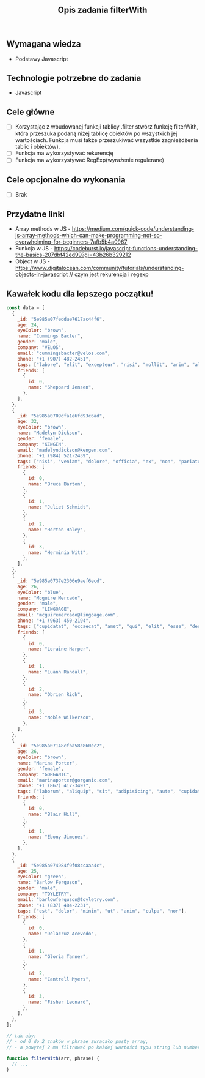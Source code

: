 <h2 align="center">Opis zadania filterWith </h2>

<br>

## Wymagana wiedza

- Podstawy Javascript

## Technologie potrzebne do zadania

- Javascript

## Cele główne

- [ ] Korzystając z wbudowanej funkcji tablicy .filter stwórz funkcję filterWith, która przeszuka podaną niżej tablicę obiektów po wszystkich jej wartościach. Funkcja musi także przeszukiwać wszystkie zagnieżdżenia tablic i obiektów).
- [ ] Funkcja ma wykorzystywać rekurencję
- [ ] Funkcja ma wykorzystywać RegExp(wyrażenie regulerane)

## Cele opcjonalne do wykonania

- [ ] Brak

## Przydatne linki

- Array methods w JS - https://medium.com/quick-code/understanding-js-array-methods-which-can-make-programming-not-so-overwhelming-for-beginners-7afb5b4a0967
- Funkcja w JS - https://codeburst.io/javascript-functions-understanding-the-basics-207dbf42ed99?gi=43b26b329212
- Object w JS - https://www.digitalocean.com/community/tutorials/understanding-objects-in-javascript
  // czym jest rekurencja i regexp

## Kawałek kodu dla lepszego początku!

```javascript
const data = [
  {
    _id: "5e985a07feddae7617ac44f6",
    age: 24,
    eyeColor: "brown",
    name: "Cummings Baxter",
    gender: "male",
    company: "VELOS",
    email: "cummingsbaxter@velos.com",
    phone: "+1 (907) 482-2451",
    tags: ["labore", "elit", "excepteur", "nisi", "mollit", "anim", "aliquip"],
    friends: [
      {
        id: 0,
        name: "Sheppard Jensen",
      },
    ],
  },
  {
    _id: "5e985a0709dfa1e6fd93c6ad",
    age: 32,
    eyeColor: "brown",
    name: "Madelyn Dickson",
    gender: "female",
    company: "KENGEN",
    email: "madelyndickson@kengen.com",
    phone: "+1 (984) 521-2439",
    tags: ["nisi", "veniam", "dolore", "officia", "ex", "non", "pariatur"],
    friends: [
      {
        id: 0,
        name: "Bruce Barton",
      },
      {
        id: 1,
        name: "Juliet Schmidt",
      },
      {
        id: 2,
        name: "Horton Haley",
      },
      {
        id: 3,
        name: "Herminia Witt",
      },
    ],
  },
  {
    _id: "5e985a0737e2306e9aef6ecd",
    age: 26,
    eyeColor: "blue",
    name: "Mcguire Mercado",
    gender: "male",
    company: "LINGOAGE",
    email: "mcguiremercado@lingoage.com",
    phone: "+1 (963) 450-2194",
    tags: ["cupidatat", "occaecat", "amet", "qui", "elit", "esse", "deserunt"],
    friends: [
      {
        id: 0,
        name: "Loraine Harper",
      },
      {
        id: 1,
        name: "Luann Randall",
      },
      {
        id: 2,
        name: "Obrien Rich",
      },
      {
        id: 3,
        name: "Noble Wilkerson",
      },
    ],
  },
  {
    _id: "5e985a07148cfba58c860ec2",
    age: 26,
    eyeColor: "brown",
    name: "Marina Porter",
    gender: "female",
    company: "GORGANIC",
    email: "marinaporter@gorganic.com",
    phone: "+1 (867) 417-3497",
    tags: ["laborum", "aliquip", "sit", "adipisicing", "aute", "cupidatat", "aliquip"],
    friends: [
      {
        id: 0,
        name: "Blair Hill",
      },
      {
        id: 1,
        name: "Ebony Jimenez",
      },
    ],
  },
  {
    _id: "5e985a074984f9f08ccaaa4c",
    age: 25,
    eyeColor: "green",
    name: "Barlow Ferguson",
    gender: "male",
    company: "TOYLETRY",
    email: "barlowferguson@toyletry.com",
    phone: "+1 (837) 484-2231",
    tags: ["est", "dolor", "minim", "ut", "anim", "culpa", "non"],
    friends: [
      {
        id: 0,
        name: "Delacruz Acevedo",
      },
      {
        id: 1,
        name: "Gloria Tanner",
      },
      {
        id: 2,
        name: "Cantrell Myers",
      },
      {
        id: 3,
        name: "Fisher Leonard",
      },
    ],
  },
];

// tak aby:
// - od 0 do 2 znaków w phrase zwracało pusty array,
// - a powyżej 2 ma filtrować po każdej wartości typu string lub number w obiekcie

function filterWith(arr, phrase) {
  // ...
}
```

